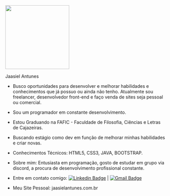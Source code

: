 <img width="200" src="https://avatars.githubusercontent.com/u/69393570?v=4">


Jaasiel Antunes

- Busco oportunidades para desenvolver e melhorar habilidades e conhecimentos que já possuo ou ainda não tenho.
Atualmente sou freelancer, desenvolvedor front-end e faço venda de sites seja pessoal ou comercial.

- Sou um programador em constante desenvolvimento.

 - Estou Graduando na FAFIC - Faculdade de Filosofia, Ciências e Letras de Cajazeiras. 
 - Buscando estágio como dev em função de melhorar minhas habilidades e criar novas.
 - Conhecimentos Técnicos: HTML5, CSS3, JAVA, BOOTSTRAP.
 - Sobre mim: Entusiasta em programação, gosto de estudar em grupo via discord, a procura de desenvolvimento profissional constante.
 - Entre em contato comigo: [![Linkedin Badge](https://img.shields.io/badge/-JaasielAntunes-blue?style=flat-square&logo=Linkedin&logoColor=white&link=https://www.linkedin.com/in/jaasiel-antunes-1517b41bb/)](https://www.linkedin.com/in/jaasiel-antunes-1517b41bb/) 
| 
[![Gmail Badge](https://img.shields.io/badge/-contato.jaasiel@gmail.com-c14438?style=flat-square&logo=Gmail&logoColor=white&link=jaasiel:contato.jaasiel@gmail.com)](jaasiel:contato.jaasiel@gmail.com)
- Meu Site Pessoal: jaasielantunes.com.br
